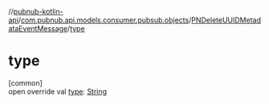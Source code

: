 //[pubnub-kotlin-api](../../../index.md)/[com.pubnub.api.models.consumer.pubsub.objects](../index.md)/[PNDeleteUUIDMetadataEventMessage](index.md)/[type](type.md)

# type

[common]\
open override val [type](type.md): [String](https://kotlinlang.org/api/core/kotlin-stdlib/kotlin/-string/index.html)
